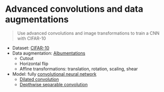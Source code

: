 # Advanced convolutions and data augmentations
> Use advanced convolutions and image transformations to train a CNN with CIFAR-10
- Dataset: [CIFAR-10](https://paperswithcode.com/dataset/cifar-10)
- Data augmentation: [Albumentations](https://albumentations.ai/)
  - Cutout
  - Horizontal flip
  - Affine transformations: translation, rotation, scaling, shear
- Model: fully [convolutional neural network](https://stanford.edu/~shervine/teaching/cs-230/cheatsheet-convolutional-neural-networks)
  - [Dilated convolution](https://github.com/vdumoulin/conv_arithmetic#dilated-convolution-animations)
  - [Depthwise separable convolution](https://animatedai.github.io/media/depthwise-separable-convolution-animation-3x3-kernel.gif)
